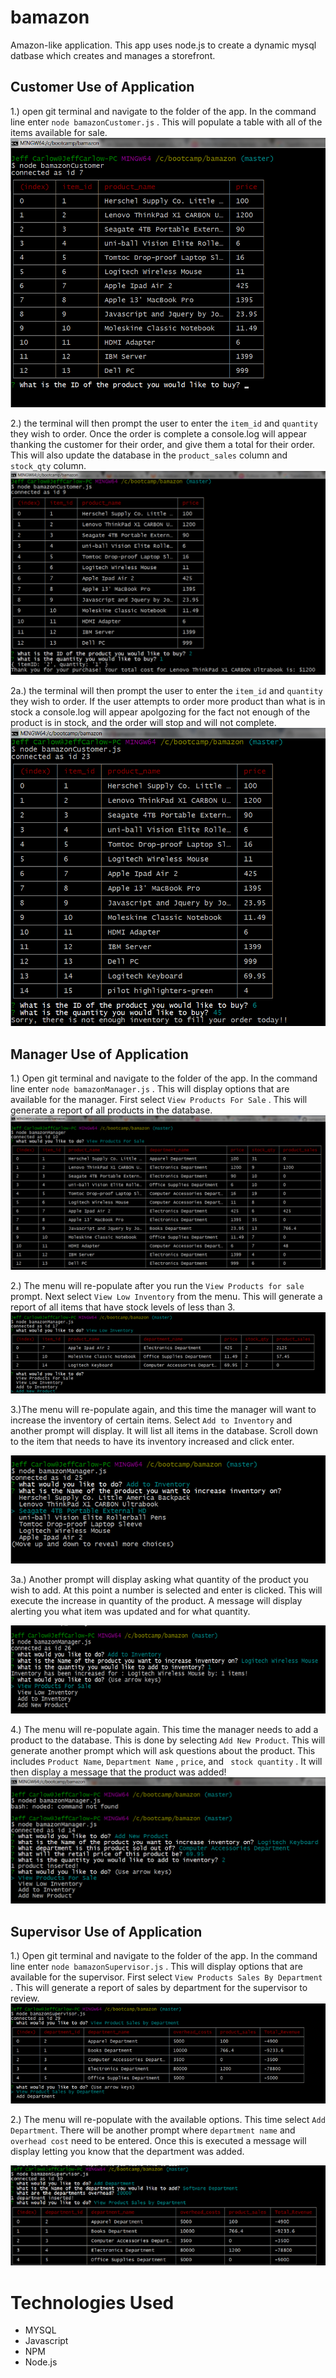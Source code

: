 # bamazon
Amazon-like application. This app uses node.js  to create a dynamic mysql datbase which creates and manages a storefront.

## Customer Use of Application

1.) open git terminal and navigate to the folder of the app. In the command line enter `node bamazonCustomer.js` . This will populate a table with all of the items available for sale.
![Bamazon Customer items](images/bamazonCustomercommandscreen.png)

2.) the terminal will then prompt the user to enter the `item_id` and `quantity` they wish to order. Once the order is complete a console.log will appear thanking the customer for their order, and give them a total for their order. This will also update the database in the `product_sales` column and `stock_qty` column.
![Bamazon Customer item selection](images/customeritemselection.png)

2a.) the terminal will then prompt the user to enter the `item_id` and `quantity` they wish to order. If the user attempts to order more product than what is in stock a console.log will appear apolgozing for the fact not enough of the product is in stock, and the order will stop and will not complete.
![Bamazon Customer Not Enough In Stock](images/notenough.png)

## Manager Use of Application

1.) Open git terminal and navigate to the folder of the app. In the command line enter `node bamazonManager.js` . This will display options that are available for the manager. First select `View Products For Sale` . This will generate a report of all products in the database.
![Bamazon Manager View Products](images/manager_viewproducts.png)

2.) The menu will re-populate after you run the `View Products for sale` prompt. Next select `View Low Inventory` from the menu. This will generate a report of all items that have stock levels of less than 3.
![Bamazon Manager View Low Inventory](images/lowinventory.png)

3.)The menu will re-populate again, and this time the manager will want to increase the inventory of certain items. Select `Add to Inventory` and another prompt will display. It will list all items in the database. Scroll down to the item that needs to have its inventory increased and click enter.

![BamazonManager Increase Inventory First Prompt](images/increaseinventory1.png)

3a.) Another prompt will display asking what quantity of the product you wish to add. At this point a number is selected and enter is clicked. This will execute the increase in quantity of the product. A message will display alerting you what item was updated and for what quantity.

![Bamazon Manager Increase Inventory Second Prompt](images/increaseinventory2.png)

4.) The menu will re-populate again. This time the manager needs to add a product to the database. This is done by selecting `Add New Product`. This will generate another prompt which will ask questions about the product. This includes `Product Name`, `Department Name` , `price`, and ` stock quantity` . It will then display a message that the product was added!
![Bamazon Customer item selection](images/addproduct.png)

## Supervisor Use of Application

1.) Open git terminal and navigate to the folder of the app. In the command line enter `node bamazonSupervisor.js` . This will display options that are available for the supervisor. First select `View Products Sales By Department` . This will generate a report of sales by department for the supervisor to review.
![Bamazon Supervisor Sales Report](images/supervisor_report.png)

2.) The menu will re-populate with the available options. This time select `Add Department`. There will be another prompt where `department name` and `overhead cost` need to be entered. Once this is executed a message will display letting you know that the department was added.

![Bamazon Supervisor Department Added](images/add_department.png)

# Technologies Used
* MYSQL
* Javascript
* NPM
* Node.js
